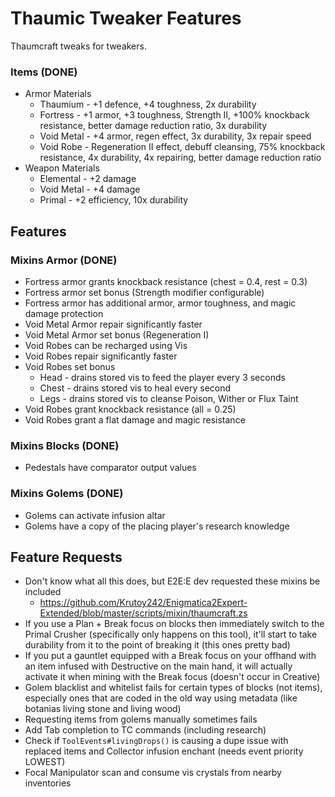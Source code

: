 # Thaumic Tweaker Features
Thaumcraft tweaks for tweakers.

### Items (DONE)
- Armor Materials
  - Thaumium - +1 defence, +4 toughness, 2x durability
  - Fortress - +1 armor, +3 toughness, Strength II, +100% knockback resistance, better damage reduction ratio, 3x durability
  - Void Metal - +4 armor, regen effect, 3x durability, 3x repair speed
  - Void Robe - Regeneration II effect, debuff cleansing, 75% knockback resistance, 4x durability, 4x repairing, better damage reduction ratio
- Weapon Materials
  - Elemental - +2 damage
  - Void Metal - +4 damage
  - Primal - +2 efficiency, 10x durability

## Features
### Mixins Armor (DONE)
- Fortress armor grants knockback resistance (chest = 0.4, rest = 0.3)
- Fortress armor set bonus (Strength modifier configurable)
- Fortress armor has additional armor, armor toughness, and magic damage protection
- Void Metal Armor repair significantly faster
- Void Metal Armor set bonus (Regeneration I)
- Void Robes can be recharged using Vis
- Void Robes repair significantly faster
- Void Robes set bonus
  - Head - drains stored vis to feed the player every 3 seconds
  - Chest - drains stored vis to heal every second
  - Legs - drains stored vis to cleanse Poison, Wither or Flux Taint
- Void Robes grant knockback resistance (all = 0.25)
- Void Robes grant a flat damage and magic resistance

### Mixins Blocks (DONE)
- Pedestals have comparator output values

### Mixins Golems (DONE)
- Golems can activate infusion altar
- Golems have a copy of the placing player's research knowledge

## Feature Requests
- Don't know what all this does, but E2E:E dev requested these mixins be included
  - https://github.com/Krutoy242/Enigmatica2Expert-Extended/blob/master/scripts/mixin/thaumcraft.zs
- If you use a Plan + Break focus on blocks then immediately switch to the Primal Crusher (specifically only happens on this tool), it'll start to take durability from it to the point of breaking it (this ones pretty bad)
- If you put a gauntlet equipped with a Break focus on your offhand with an item infused with Destructive on the main hand, it will actually activate it when mining with the Break focus (doesn't occur in Creative)
- Golem blacklist and whitelist fails for certain types of blocks (not items), especially ones that are coded in the old way using metadata (like botanias living stone and living wood)
- Requesting items from golems manually sometimes fails
- Add Tab completion to TC commands (including research)
- Check if `ToolEvents#livingDrops()` is causing a dupe issue with replaced items and Collector infusion enchant (needs event priority LOWEST)
- Focal Manipulator scan and consume vis crystals from nearby inventories
